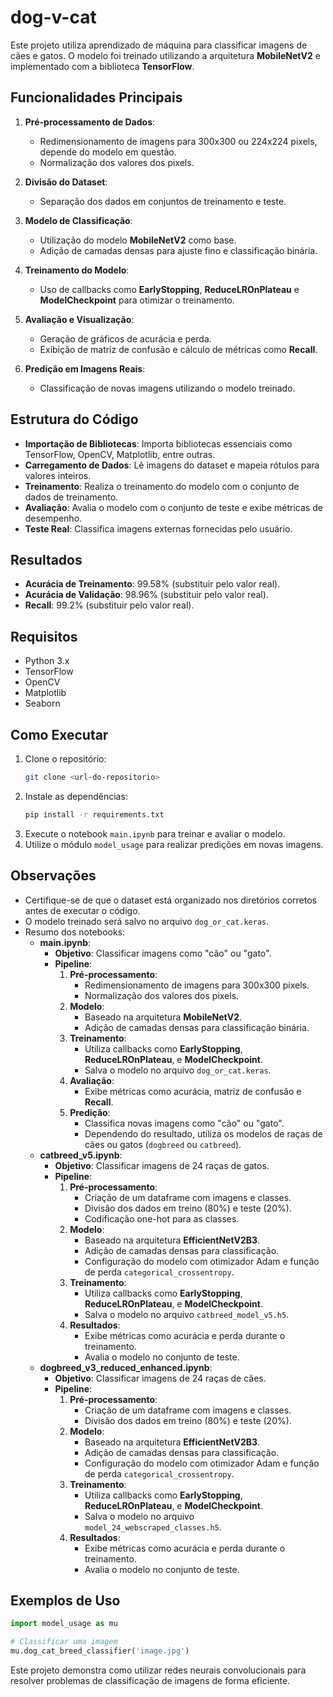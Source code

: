 # dog-v-cat

Este projeto utiliza aprendizado de máquina para classificar imagens de cães e gatos. O modelo foi treinado utilizando a arquitetura **MobileNetV2** e implementado com a biblioteca **TensorFlow**.

## Funcionalidades Principais

1. **Pré-processamento de Dados**:
   - Redimensionamento de imagens para 300x300 ou 224x224 pixels, depende do modelo em questão.
   - Normalização dos valores dos pixels.

2. **Divisão do Dataset**:
   - Separação dos dados em conjuntos de treinamento e teste.

3. **Modelo de Classificação**:
   - Utilização do modelo **MobileNetV2** como base.
   - Adição de camadas densas para ajuste fino e classificação binária.

4. **Treinamento do Modelo**:
   - Uso de callbacks como **EarlyStopping**, **ReduceLROnPlateau** e **ModelCheckpoint** para otimizar o treinamento.

5. **Avaliação e Visualização**:
   - Geração de gráficos de acurácia e perda.
   - Exibição de matriz de confusão e cálculo de métricas como **Recall**.

6. **Predição em Imagens Reais**:
   - Classificação de novas imagens utilizando o modelo treinado.

## Estrutura do Código

- **Importação de Bibliotecas**: Importa bibliotecas essenciais como TensorFlow, OpenCV, Matplotlib, entre outras.
- **Carregamento de Dados**: Lê imagens do dataset e mapeia rótulos para valores inteiros.
- **Treinamento**: Realiza o treinamento do modelo com o conjunto de dados de treinamento.
- **Avaliação**: Avalia o modelo com o conjunto de teste e exibe métricas de desempenho.
- **Teste Real**: Classifica imagens externas fornecidas pelo usuário.

## Resultados

- **Acurácia de Treinamento**: 99.58% (substituir pelo valor real).
- **Acurácia de Validação**: 98.96% (substituir pelo valor real).
- **Recall**: 99.2% (substituir pelo valor real).

## Requisitos

- Python 3.x
- TensorFlow
- OpenCV
- Matplotlib
- Seaborn

## Como Executar

1. Clone o repositório:
   ```bash
   git clone <url-do-repositorio>
   ```
2. Instale as dependências:
   ```bash
   pip install -r requirements.txt
   ```
3. Execute o notebook `main.ipynb` para treinar e avaliar o modelo.
4. Utilize o módulo `model_usage` para realizar predições em novas imagens.

## Observações

- Certifique-se de que o dataset está organizado nos diretórios corretos antes de executar o código.
- O modelo treinado será salvo no arquivo `dog_or_cat.keras`.
- Resumo dos notebooks:
  - **main.ipynb**:
    - **Objetivo**: Classificar imagens como "cão" ou "gato".
    - **Pipeline**:
      1. **Pré-processamento**:
         - Redimensionamento de imagens para 300x300 pixels.
         - Normalização dos valores dos pixels.
      2. **Modelo**:
         - Baseado na arquitetura **MobileNetV2**.
         - Adição de camadas densas para classificação binária.
      3. **Treinamento**:
         - Utiliza callbacks como **EarlyStopping**, **ReduceLROnPlateau**, e **ModelCheckpoint**.
         - Salva o modelo no arquivo `dog_or_cat.keras`.
      4. **Avaliação**:
         - Exibe métricas como acurácia, matriz de confusão e **Recall**.
      5. **Predição**:
         - Classifica novas imagens como "cão" ou "gato".
         - Dependendo do resultado, utiliza os modelos de raças de cães ou gatos (`dogbreed` ou `catbreed`).
  - **catbreed_v5.ipynb**:
    - **Objetivo**: Classificar imagens de 24 raças de gatos.
    - **Pipeline**:
      1. **Pré-processamento**:
         - Criação de um dataframe com imagens e classes.
         - Divisão dos dados em treino (80%) e teste (20%).
         - Codificação one-hot para as classes.
      2. **Modelo**:
         - Baseado na arquitetura **EfficientNetV2B3**.
         - Adição de camadas densas para classificação.
         - Configuração do modelo com otimizador Adam e função de perda `categorical_crossentropy`.
      3. **Treinamento**:
         - Utiliza callbacks como **EarlyStopping**, **ReduceLROnPlateau**, e **ModelCheckpoint**.
         - Salva o modelo no arquivo `catbreed_model_v5.h5`.
      4. **Resultados**:
         - Exibe métricas como acurácia e perda durante o treinamento.
         - Avalia o modelo no conjunto de teste.
  - **dogbreed_v3_reduced_enhanced.ipynb**:
    - **Objetivo**: Classificar imagens de 24 raças de cães.
    - **Pipeline**:
      1. **Pré-processamento**:
         - Criação de um dataframe com imagens e classes.
         - Divisão dos dados em treino (80%) e teste (20%).
      2. **Modelo**:
         - Baseado na arquitetura **EfficientNetV2B3**.
         - Adição de camadas densas para classificação.
         - Configuração do modelo com otimizador Adam e função de perda `categorical_crossentropy`.
      3. **Treinamento**:
         - Utiliza callbacks como **EarlyStopping**, **ReduceLROnPlateau**, e **ModelCheckpoint**.
         - Salva o modelo no arquivo `model_24_webscraped_classes.h5`.
      4. **Resultados**:
         - Exibe métricas como acurácia e perda durante o treinamento.
         - Avalia o modelo no conjunto de teste.

## Exemplos de Uso

```python
import model_usage as mu

# Classificar uma imagem
mu.dog_cat_breed_classifier('image.jpg')
```

Este projeto demonstra como utilizar redes neurais convolucionais para resolver problemas de classificação de imagens de forma eficiente.
